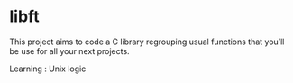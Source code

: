 # libft
This project aims to code a C library regrouping usual functions that you’ll be use for all your next projects.

Learning : Unix logic
